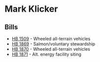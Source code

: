 # Mark Klicker
## Bills
* [HB 1509](bill/2021-22/hb/1509/) - Wheeled all-terrain vehicles
* [HB 1869](bill/2021-22/hb/1869/) - Salmon/voluntary stewardship
* [HB 1870](bill/2021-22/hb/1870/) - Wheeled all-terrain vehicles
* [HB 1871](bill/2021-22/hb/1871/) - Alt. energy facility siting
